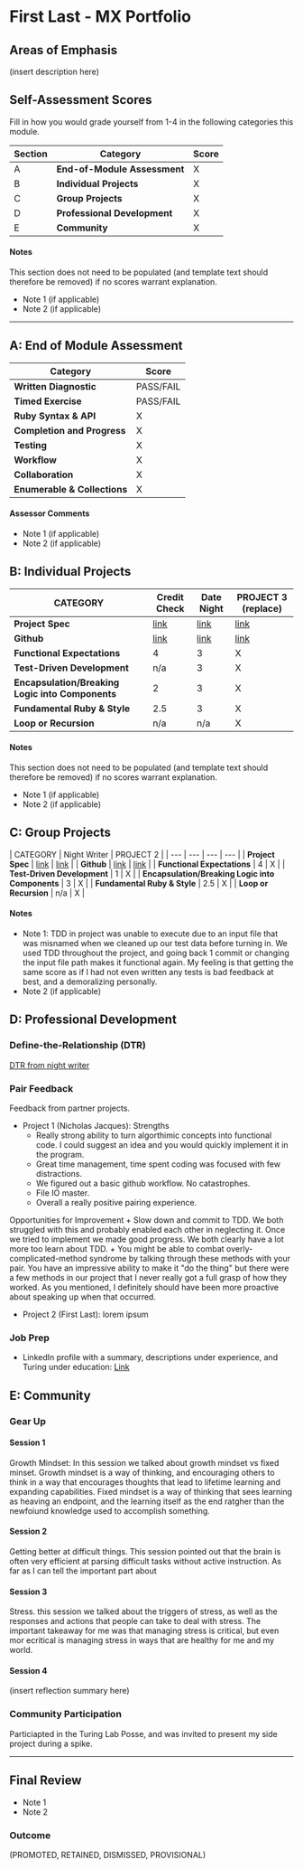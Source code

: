 # First Last - MX Portfolio

## Areas of Emphasis

(insert description here)

## Self-Assessment Scores

Fill in how you would grade yourself from 1-4 in the following categories this module.

| Section | Category | Score |
| --- | ----- | --- |
| A | **End-of-Module Assessment** | X |
| B | **Individual Projects** | X |
| C | **Group Projects** | X |
| D | **Professional Development** | X |
| E | **Community** | X |

#### Notes

This section does not need to be populated (and template text should therefore be removed) if no scores warrant explanation.

*   Note 1 (if applicable)
*   Note 2 (if applicable)

------------------------------------------------

## A: End of Module Assessment

| Category | Score |
| ----- | --- |
| **Written Diagnostic** | PASS/FAIL |
| **Timed Exercise** | PASS/FAIL |
| **Ruby Syntax & API** | X |
| **Completion and Progress** | X |
| **Testing** | X |
| **Workflow** | X |
| **Collaboration** | X |
| **Enumerable & Collections** | X |

#### Assessor Comments

*   Note 1 (if applicable)
*   Note 2 (if applicable)


## B: Individual Projects

| CATEGORY | Credit Check | Date Night | PROJECT 3 (replace) |
| --- | --- | --- | --- |
| **Project Spec** | [link](http://backend.turing.io/module1/projects/credit_check) | [link](http://backend.turing.io/module1/projects/date_night) | [link](http://example.com) |
| **Github** | [link](https://github.com/jwpincus/credit_check) | [link](https://github.com/jwpincus/date_night) | [link](http://example.com) |
| **Functional Expectations** | 4 | 3 | X |
| **Test-Driven Development** | n/a | 3 | X |
| **Encapsulation/Breaking Logic into Components** | 2 | 3 | X |
| **Fundamental Ruby & Style** | 2.5 | 3 | X |
| **Loop or Recursion** | n/a | n/a | X |

#### Notes

This section does not need to be populated (and template text should therefore be removed) if no scores warrant explanation.

*   Note 1 (if applicable)
*   Note 2 (if applicable)


## C: Group Projects

| CATEGORY |  Night Writer | PROJECT 2 |
| --- | --- | --- | --- |
| **Project Spec** | [link](http://backend.turing.io/module1/projects/night_writer) | [link](http://example.com) |
| **Github** | [link](https://github.com/jwpincus/night_writer) | [link](http://example.com) |
| **Functional Expectations** | 4 | X |
| **Test-Driven Development** | 1 | X |
| **Encapsulation/Breaking Logic into Components** | 3 | X |
| **Fundamental Ruby & Style** | 2.5 | X |
| **Loop or Recursion** | n/a | X |

#### Notes


*   Note 1: TDD in project was unable to execute due to an input file that was misnamed when we cleaned up our test data before turning in. We used TDD throughout the project, and going back 1 commit or changing the input file path makes it functional again. My feeling is that getting the same score as if I had not even written any tests is bad feedback at best, and a demoralizing personally.
*   Note 2 (if applicable)


## D: Professional Development

### Define-the-Relationship (DTR)

[DTR from night writer](https://docs.google.com/document/d/1fiy5K0nxkD3id_6SfZXQqUK8EmGur42dt-pZ7j5Stvs/edit?usp=sharing) 

### Pair Feedback

Feedback from partner projects.

*   Project 1 (Nicholas Jacques): 
Strengths
    + Really strong ability to turn algorthimic concepts into functional code.  I could suggest an idea and you would quickly implement it in the program.
    + Great time management, time spent coding was focused with few distractions.  
    + We figured out a basic github workflow. No catastrophes.
    + File IO master.
    + Overall a really positive pairing experience.
    
Opportunities for Improvement
    + Slow down and commit to TDD. We both struggled with this and probably enabled each other in neglecting it.  Once we tried to implement we made good progress.  We both clearly have a lot more too learn about TDD.
    + You might be able to combat overly-complicated-method syndrome by talking through these methods with your pair.  You have an impressive ability to make it "do the thing" but there were a few methods in our project that I never really got a full grasp of how they worked.  As you mentioned, I definitely should have been more proactive about speaking up when that occurred.
*   Project 2 (First Last): lorem ipsum

### Job Prep

*   LinkedIn profile with a summary, descriptions under experience, and Turing under education: [Link](https://www.linkedin.com/in/jack-pincus-652299133)



## E: Community

### Gear Up

#### Session 1
Growth Mindset: In this session we talked about growth mindset vs fixed minset. Growth mindset is a way of thinking, and encouraging others to think in a way that encourages thoughts that lead to lifetime learning and expanding capabilities. Fixed mindset is a way of thinking that sees learning as heaving an endpoint, and the learning itself as the end ratgher than the newfoiund knowledge used to accomplish something.

#### Session 2
Getting better at difficult things. This session pointed out that the brain is often very efficient at parsing difficult tasks without active instruction. As far as I can tell the important part about 

#### Session 3
Stress. this session we talked about the triggers of stress, as well as the responses and actions that people can take to deal with stress. The important takeaway for me was that managing stress is critical, but even mor ecritical is managing stress in ways that are healthy for me and my world.

#### Session 4
(insert reflection summary here)

### Community Participation
Particiapted in the Turing Lab Posse, and was invited to present my side project during a spike. 

-------------------------------------------------------------

## Final Review

*   Note 1
*   Note 2

### Outcome

(PROMOTED, RETAINED, DISMISSED, PROVISIONAL)